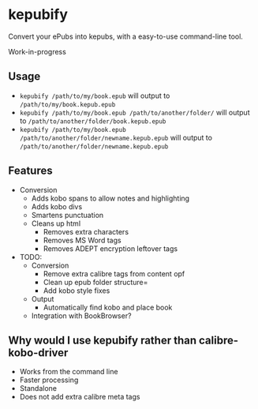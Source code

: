 # kepubify
Convert your ePubs into kepubs, with a easy-to-use command-line tool.

Work-in-progress

## Usage
- `kepubify /path/to/my/book.epub` will output to `/path/to/my/book.kepub.epub`
- `kepubify /path/to/my/book.epub /path/to/another/folder/` will output to `/path/to/another/folder/book.kepub.epub`
- `kepubify /path/to/my/book.epub /path/to/another/folder/newname.kepub.epub` will output to `/path/to/another/folder/newname.kepub.epub`

## Features
- Conversion
    - Adds kobo spans to allow notes and highlighting
    - Adds kobo divs
    - Smartens punctuation
    - Cleans up html
        - Removes extra characters
        - Removes MS Word tags
        - Removes ADEPT encryption leftover tags
- TODO:
    - Conversion
        - Remove extra calibre tags from content opf
        - Clean up epub folder structure=
        - Add kobo style fixes
    - Output
        - Automatically find kobo and place book
    - Integration with BookBrowser?

## Why would I use kepubify rather than calibre-kobo-driver
- Works from the command line
- Faster processing
- Standalone
- Does not add extra calibre meta tags